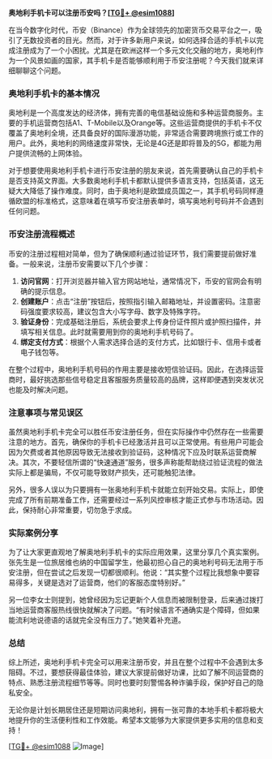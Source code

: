**奥地利手机卡可以注册币安吗？[[TG💪+ @esim1088](https://t.me/s/esim1088)]**

在当今数字化时代，币安（Binance）作为全球领先的加密货币交易平台之一，吸引了无数投资者的目光。然而，对于许多新用户来说，如何选择合适的手机卡以完成注册成为了一个小困扰。尤其是在欧洲这样一个多元文化交融的地方，奥地利作为一个风景如画的国家，其手机卡是否能够顺利用于币安注册呢？今天我们就来详细聊聊这个问题。

### 奥地利手机卡的基本情况

奥地利是一个高度发达的经济体，拥有完善的电信基础设施和多种运营商服务。主要的手机运营商包括A1、T-Mobile以及Orange等。这些运营商提供的手机卡不仅覆盖了奥地利全境，还具备良好的国际漫游功能，非常适合需要跨境旅行或工作的用户。此外，奥地利的网络速度非常快，无论是4G还是即将普及的5G，都能为用户提供流畅的上网体验。

对于想要使用奥地利手机卡进行币安注册的朋友来说，首先需要确认自己的手机卡是否支持英文界面。大多数奥地利手机卡都默认提供多语言支持，包括英语，这无疑大大降低了操作难度。同时，由于奥地利是欧盟成员国之一，其手机号码同样遵循欧盟的标准格式，这意味着在填写币安注册表单时，填写奥地利号码并不会遇到任何问题。

### 币安注册流程概述

币安的注册过程相对简单，但为了确保顺利通过验证环节，我们需要提前做好准备。一般来说，注册币安需要以下几个步骤：

1. **访问官网**：打开浏览器并输入官方网站地址，通常情况下，币安的官网会有明确的提示信息。
2. **创建账户**：点击“注册”按钮后，按照指引输入邮箱地址，并设置密码。注意密码强度要求较高，建议包含大小写字母、数字及特殊字符。
3. **验证身份**：完成基础注册后，系统会要求上传身份证件照片或护照扫描件，并填写相关信息。此时就需要用到你的奥地利手机号码了。
4. **绑定支付方式**：根据个人需求选择合适的支付方式，比如银行卡、信用卡或者电子钱包等。

在整个过程中，奥地利手机号码的作用主要是接收短信验证码。因此，在选择运营商时，最好挑选那些信号稳定且客服服务质量较高的品牌，这样即便遇到突发状况也能及时解决问题。

### 注意事项与常见误区

虽然奥地利手机卡完全可以胜任币安注册任务，但在实际操作中仍然存在一些需要注意的地方。首先，确保你的手机卡已经激活并且可以正常使用。有些用户可能会因为欠费或者其他原因导致无法接收到验证码，这种情况下应及时联系运营商解决。其次，不要轻信所谓的“快速通道”服务，很多声称能帮助绕过验证流程的做法实际上都是骗局，不仅可能导致财产损失，还可能触犯法律。

另外，很多人误以为只要拥有一张奥地利手机卡就能立刻开始交易。实际上，即使完成了所有前期准备工作，还需要经过一系列风控审核才能正式参与市场活动。因此，保持耐心非常重要，切勿急于求成。

### 实际案例分享

为了让大家更直观地了解奥地利手机卡的实际应用效果，这里分享几个真实案例。张先生是一位旅居维也纳的中国留学生，他最初担心自己的奥地利号码无法用于币安注册，但在尝试之后发现一切都很顺利。他说：“其实整个过程比我想象中要容易得多，关键是选对了运营商，他们的客服态度特别好。”

另一位李女士则提到，她曾经因为忘记更新个人信息而被限制登录，后来通过拨打当地运营商客服热线很快就解决了问题。“有时候语言不通确实是个障碍，但如果能流利地说德语的话就完全没有压力了。”她笑着补充道。

### 总结

综上所述，奥地利手机卡完全可以用来注册币安，并且在整个过程中不会遇到太多阻碍。不过，要想获得最佳体验，建议大家提前做好功课，比如了解不同运营商的特点、熟悉注册流程细节等等。同时也要时刻警惕各种诈骗手段，保护好自己的隐私安全。

无论你是计划长期居住还是短期访问奥地利，拥有一张可靠的本地手机卡都将极大地提升你的生活便利性和工作效能。希望本文能够为大家提供更多实用的信息和支持！

[[TG💪+ @esim1088](https://t.me/s/esim1088) ![Image](https://i.postimg.cc/4NQfJmqS/Snipaste-2025-05-13-00-14-12.png)]